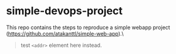 # simple-devops-project
This repo contains the steps to reproduce a simple webapp project (https://github.com/atakanttl/simple-web-app).\
> test
`<addr>` element here instead.
